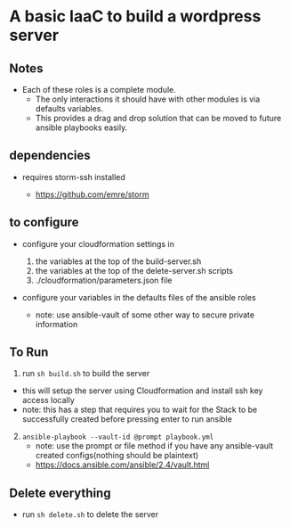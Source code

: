 # A basic IaaC to build a wordpress server

## Notes

- Each of these roles is a complete module.
  - The only interactions it should have with other modules is via defaults variables.
  - This provides a drag and drop solution that can be moved to future ansible playbooks easily.

## dependencies

- requires storm-ssh installed

  - https://github.com/emre/storm

## to configure

- configure your cloudformation settings in

  1. the variables at the top of the build-server.sh
  2. the variables at the top of the delete-server.sh scripts
  3. ./cloudformation/parameters.json file

- configure your variables in the defaults files of the ansible roles
  - note: use ansible-vault of some other way to secure private information

## To Run

1. run `sh build.sh` to build the server

- this will setup the server using Cloudformation and install ssh key access locally
- note: this has a step that requires you to wait for the Stack to be successfully created before pressing enter to run ansible

2. `ansible-playbook --vault-id @prompt playbook.yml`
   - note: use the prompt or file method if you have any ansible-vault created configs(nothing should be plaintext)
   - https://docs.ansible.com/ansible/2.4/vault.html

## Delete everything

- run `sh delete.sh` to delete the server
